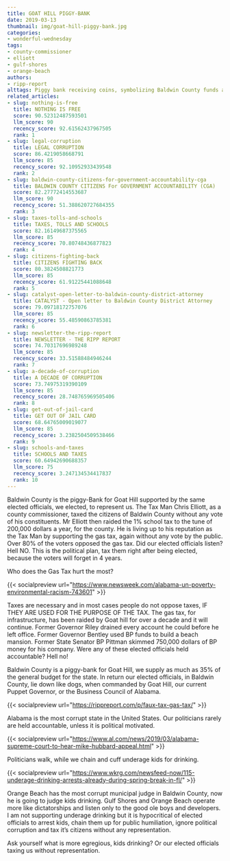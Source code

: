 ```yaml
---
title: GOAT HILL PIGGY-BANK
date: 2019-03-13
thumbnail: img/goat-hill-piggy-bank.jpg
categories:
- wonderful-wednesday
tags:
- county-commissioner
- elliott
- gulf-shores
- orange-beach
authors:
- ripp-report
alttags: Piggy bank receiving coins, symbolizing Baldwin County funds allegedly diverted for Goat Hill and tax increases
related_articles:
- slug: nothing-is-free
  title: NOTHING IS FREE
  score: 90.52312487593501
  llm_score: 90
  recency_score: 92.61562437967505
  rank: 1
- slug: legal-corruption
  title: LEGAL CORRUPTION
  score: 86.4219058668791
  llm_score: 85
  recency_score: 92.10952933439548
  rank: 2
- slug: baldwin-county-citizens-for-government-accountability-cga
  title: BALDWIN COUNTY CITIZENS For GOVERNMENT ACCOUNTABILITY (CGA)
  score: 82.27772414553687
  llm_score: 90
  recency_score: 51.388620727684355
  rank: 3
- slug: taxes-tolls-and-schools
  title: TAXES, TOLLS AND SCHOOLS
  score: 82.16149687375565
  llm_score: 85
  recency_score: 70.80748436877823
  rank: 4
- slug: citizens-fighting-back
  title: CITIZENS FIGHTING BACK
  score: 80.3824508821773
  llm_score: 85
  recency_score: 61.91225441088648
  rank: 5
- slug: catalyst-open-letter-to-baldwin-county-district-attorney
  title: CATALYST - Open letter to Baldwin County District Attorney
  score: 79.09718172757076
  llm_score: 85
  recency_score: 55.48590863785381
  rank: 6
- slug: newsletter-the-ripp-report
  title: NEWSLETTER - THE RIPP REPORT
  score: 74.70317696989248
  llm_score: 85
  recency_score: 33.51588484946244
  rank: 7
- slug: a-decade-of-corruption
  title: A DECADE OF CORRUPTION
  score: 73.74975319390109
  llm_score: 85
  recency_score: 28.748765969505406
  rank: 8
- slug: get-out-of-jail-card
  title: GET OUT OF JAIL CARD
  score: 68.64765009019077
  llm_score: 85
  recency_score: 3.2382504509538466
  rank: 9
- slug: schools-and-taxes
  title: SCHOOLS AND TAXES
  score: 60.64942690688357
  llm_score: 75
  recency_score: 3.247134534417837
  rank: 10
---
```

Baldwin County is the piggy-Bank for Goat Hill supported by the same elected officials, we elected, to represent us. The Tax Man Chris Elliott, as a county commissioner, taxed the citizens of Baldwin County without any vote of his constituents. Mr Elliott then raided the 1% school tax to the tune of 200,000 dollars a year, for the county. He is living up to his reputation as the Tax Man by supporting the gas tax, again without any vote by the public. Over 80% of the voters opposed the gas tax. Did our elected officials listen? Hell NO. This is the political plan, tax them right after being elected, because the voters will forget in 4 years.

Who does the Gas Tax hurt the most?

{{< socialpreview url="https://www.newsweek.com/alabama-un-poverty-environmental-racism-743601" >}}

Taxes are necessary and in most cases people do not oppose taxes, IF THEY ARE USED FOR THE PURPOSE OF THE TAX. The gas tax, for infrastructure, has been raided by Goat hill for over a decade and it will continue. Former Governor Riley drained every account he could before he left office. Former Governor Bentley used BP funds to build a beach mansion. Former State Senator BP Pittman skimmed 750,000 dollars of BP money for his company. Were any of these elected officials held accountable? Hell no!

Baldwin County is a piggy-bank for Goat Hill, we supply as much as 35% of the general budget for the state. In return our elected officials, in Baldwin County, lie down like dogs, when commanded by Goat Hill, our current Puppet Governor, or the Business Council of Alabama.

{{< socialpreview url="https://rippreport.com/p/faux-tax-gas-tax/" >}}

Alabama is the most corrupt state in the United States. Our politicians rarely are held accountable, unless it is political motivated.

{{< socialpreview url="https://www.al.com/news/2019/03/alabama-supreme-court-to-hear-mike-hubbard-appeal.html" >}}

Politicians walk, while we chain and cuff underage kids for drinking.

{{< socialpreview url="https://www.wkrg.com/newsfeed-now/115-underage-drinking-arrests-already-during-spring-break-in-fl/" >}}

Orange Beach has the most corrupt municipal judge in Baldwin County, now he is going to judge kids drinking. Gulf Shores and Orange Beach operate more like dictatorships and listen only to the good ole boys and developers. I am not supporting underage drinking but it is hypocritical of elected officials to arrest kids, chain them up for public humiliation, ignore political corruption and tax it’s citizens without any representation.

Ask yourself what is more egregious, kids drinking? Or our elected officials taxing us without representation.

